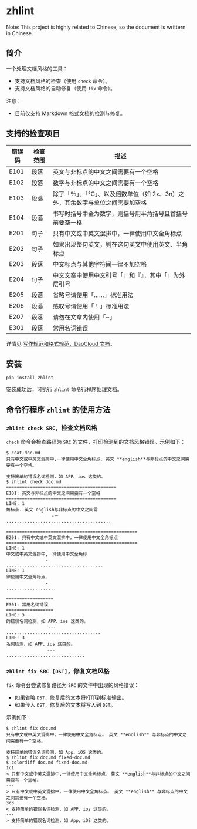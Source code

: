 # zhlint

Note: This project is highly related to Chinese, so the document is writtern in Chinese.

## 简介

一个处理文档风格的工具：

* 支持文档风格的检查（使用 `check` 命令）。
* 支持文档风格的自动修复（使用 `fix` 命令）。

注意：

* 目前仅支持 Markdown 格式文档的检测与修复。

## 支持的检查项目

| 错误码  | 检查范围 | 描述                                       |
| ---- | ---- | ---------------------------------------- |
| E101 | 段落   | 英文与非标点的中文之间需要有一个空格                       |
| E102 | 段落   | 数字与非标点的中文之间需要有一个空格                       |
| E103 | 段落   | 除了「％」、「℃」、以及倍数单位（如 2x、3n）之外，其余数字与单位之间需要加空格 |
| E104 | 段落   | 书写时括号中全为数字，则括号用半角括号且首括号前要空一格             |
| E201 | 句子   | 只有中文或中英文混排中，一律使用中文全角标点                   |
| E202 | 句子   | 如果出现整句英文，则在这句英文中使用英文、半角标点                |
| E203 | 段落   | 中文标点与其他字符间一律不加空格                         |
| E204 | 句子   | 中文文案中使用中文引号「」和『』，其中「」为外层引号               |
| E205 | 段落   | 省略号请使用「……」标准用法                           |
| E206 | 段落   | 感叹号请使用「！」标准用法                            |
| E207 | 段落   | 请勿在文章内使用「~」                              |
| E301 | 段落   | 常用名词错误                                   |

详情见 [写作规范和格式规范，DaoCloud 文档](http://docs-static.daocloud.io/write-docs/format)。

## 安装

```
pip install zhlint
```

安装成功后，可执行 `zhlint` 命令行程序处理文档。

## 命令行程序 `zhlint` 的使用方法

### `zhlint check SRC`，检查文档风格

`check` 命令会检查路径为 `SRC` 的文件，打印检测到的文档风格错误。示例如下：

```shell
$ ccat doc.md 
只有中文或中英文混排中,一律使用中文全角标点. 英文 **english**与非标点的中文之间需要有一个空格。

支持简单的错误名词检测，如 APP、ios 这类的。
$ zhlint check doc.md 
==========================================
E101: 英文与非标点的中文之间需要有一个空格
==========================================
LINE: 1
角标点. 英文 english与非标点的中文之间需
　　　  　　       -－
........................................

==================================================
E201: 只有中文或中英文混排中，一律使用中文全角标点
==================================================
LINE: 1
中文或中英文混排中,一律使用中文全角标
　　　　　　　　　-
.....................................
LINE: 1
律使用中文全角标点.
　　　　　　　　　-
...................

==================
E301: 常用名词错误
==================
LINE: 3
的错误名词检测，如 APP、ios 这类的。
　　　　　　　　　 ---
....................................
LINE: 3
名词检测，如 APP、ios 这类的。
　　　　　　    　---
..............................

```

### `zhlint fix SRC [DST]`，修复文档风格

`fix` 命令会尝试修复路径为 `SRC` 的文件中出现的风格错误：

* 如果省略 `DST`，修复后的文本将打印到标准输出。
* 如果传入 `DST`，修复后的文本将写入到 `DST`。


示例如下：

```shell
$ zhlint fix doc.md 
只有中文或中英文混排中，一律使用中文全角标点。 英文 **english** 与非标点的中文之间需要有一个空格。

支持简单的错误名词检测，如 App、iOS 这类的。
$ zhlint fix doc.md fixed-doc.md
$ colordiff doc.md fixed-doc.md 
1c1
< 只有中文或中英文混排中,一律使用中文全角标点. 英文 **english**与非标点的中文之间需要有一个空格。
---
> 只有中文或中英文混排中，一律使用中文全角标点。 英文 **english** 与非标点的中文之间需要有一个空格。
3c3
< 支持简单的错误名词检测，如 APP、ios 这类的。
---
> 支持简单的错误名词检测，如 App、iOS 这类的。
```
